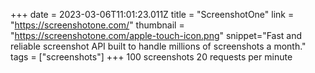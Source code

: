 +++
date = 2023-03-06T11:01:23.011Z
title = "ScreenshotOne"
link = "https://screenshotone.com/"
thumbnail = "https://screenshotone.com/apple-touch-icon.png"
snippet="Fast and reliable screenshot API built to handle millions of screenshots a month."
tags = ["screenshots"]
+++
100 screenshots
20 requests per minute
